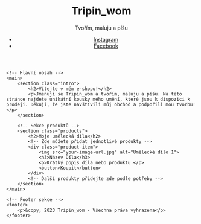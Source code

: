 <html lang="cs">
<head>
    <meta charset="UTF-8">
    <meta name="viewport" content="width=device-width, initial-scale=1.0">
    <title>Tripin_wom - Tvořím, Maluju a Píšu</title>
    <link rel="stylesheet" href="styles.css">
</head>
<body>
    <!-- Header sekce -->
    <header>
        <h1>Tripin_wom</h1>
        <p>Tvořím, maluju a píšu</p>
        <nav>
            <ul>
                <li><a href="https://instagram.com/tripin_wom" target="_blank">Instagram</a></li>
                <li><a href="https://facebook.com/tripin_wom" target="_blank">Facebook</a></li>
            </ul>
        </nav>
    </header>

    <!-- Hlavní obsah -->
    <main>
        <section class="intro">
            <h2>Vítejte v mém e-shopu!</h2>
            <p>Jmenuji se Tripin_wom a tvořím, maluju a píšu. Na této stránce najdete unikátní kousky mého umění, které jsou k dispozici k prodeji. Děkuji, že jste navštívili můj obchod a podpořili mou tvorbu!</p>
        </section>

        <!-- Sekce produktů -->
        <section class="products">
            <h2>Moje umělecká díla</h2>
            <!-- Zde můžete přidat jednotlivé produkty -->
            <div class="product-item">
                <img src="your-image-url.jpg" alt="Umělecké dílo 1">
                <h3>Název Díla</h3>
                <p>Krátký popis díla nebo produktu.</p>
                <button>Koupit</button>
            </div>
            <!-- Další produkty přidejte zde podle potřeby -->
        </section>
    </main>

    <!-- Footer sekce -->
    <footer>
        <p>&copy; 2023 Tripin_wom - Všechna práva vyhrazena</p>
    </footer>
</body>
</html>
